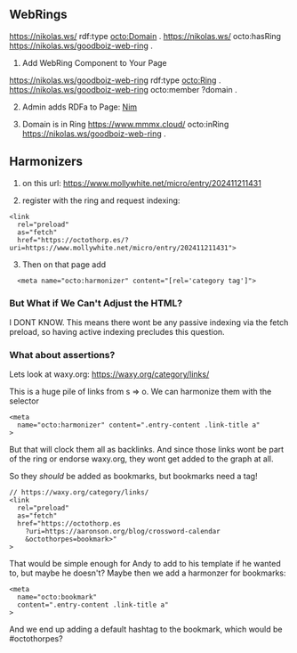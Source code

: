 ## WebRings

<https://nikolas.ws/> rdf:type <octo:Domain> .
<https://nikolas.ws/> octo:hasRing <https://nikolas.ws/goodboiz-web-ring> .

1. Add WebRing Component to Your Page
<web-ring url="https://nikolas.ws/goodboiz-web-ring" />

<https://nikolas.ws/goodboiz-web-ring> rdf:type <octo:Ring> .
<https://nikolas.ws/goodboiz-web-ring> octo:member ?domain .

2. Admin adds RDFa to Page:
<a href="https://www.mmmx.cloud/" rel="octo:member">Nim</a>

3. Domain is in Ring
<https://www.mmmx.cloud/> octo:inRing <https://nikolas.ws/goodboiz-web-ring> .

## Harmonizers
1. on this url: https://www.mollywhite.net/micro/entry/202411211431

2. register with the ring and request indexing:
```
<link
  rel="preload"
  as="fetch"
  href="https://octothorp.es/?uri=https://www.mollywhite.net/micro/entry/202411211431">
```

3. Then on that page add
```
  <meta name="octo:harmonizer" content="[rel='category tag']">
```

### But What if We Can't Adjust the HTML?

I DONT KNOW. This means there wont be any passive indexing via the fetch preload, so having active indexing precludes this question.

### What about assertions?

Lets look at waxy.org: https://waxy.org/category/links/

This is a huge pile of links from s => o. We can harmonize them with the selector

```
<meta
  name="octo:harmonizer" content=".entry-content .link-title a"
>
```

But that will clock them all as backlinks. And since those links wont be part of the ring or endorse waxy.org, they wont get added to the graph at all.

So they _should_ be added as bookmarks, but bookmarks need a tag!

```
// https://waxy.org/category/links/
<link
  rel="preload"
  as="fetch"
  href="https://octothorp.es
    ?uri=https://aaronson.org/blog/crossword-calendar
    &octothorpes=bookmark>"
>
```

That would be simple enough for Andy to add to his template if he wanted to, but maybe he doesn't? Maybe then we add a harmonzer for bookmarks:

```
<meta
  name="octo:bookmark"
  content=".entry-content .link-title a"
>
```

And we end up adding a default hashtag to the bookmark, which would be #octothorpes?
